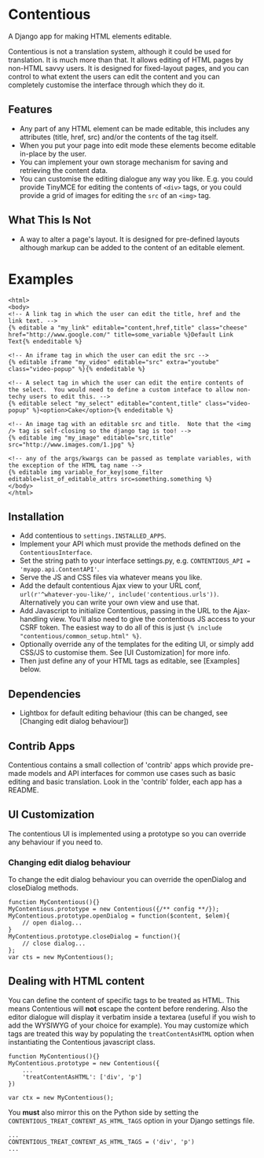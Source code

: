 # Contentious

A Django app for making HTML elements editable.

Contentious is not a translation system, although it could be used for translation.  It is much more than that.  It allows editing of HTML pages by non-HTML savvy users.  It is designed for fixed-layout pages, and you can control to what extent the users can edit the content and you can completely customise the interface through which they do it.

## Features

* Any part of any HTML element can be made editable, this includes any attributes (title, href, src) and/or the contents of the tag itself.
* When you put your page into edit mode these elements become editable in-place by the user.
* You can implement your own storage mechanism for saving and retrieving the content data.
* You can customise the editing dialogue any way you like.  E.g. you could provide TinyMCE for editing the contents of `<div>` tags, or you could provide a grid of images for editing the `src` of an `<img>` tag.

## What This Is Not

* A way to alter a page's layout. It is designed for pre-defined layouts although markup can be added to the content of an editable element.


# Examples

```
<html>
<body>
<!-- A link tag in which the user can edit the title, href and the link text. -->
{% editable a "my_link" editable="content,href,title" class="cheese" href="http://www.google.com/" title=some_variable %}Default Link Text{% endeditable %}

<!-- An iframe tag in which the user can edit the src -->
{% editable iframe "my_video" editable="src" extra="youtube" class="video-popup" %}{% endeditable %}

<!-- A select tag in which the user can edit the entire contents of the select.  You would need to define a custom inteface to allow non-techy users to edit this. -->
{% editable select "my_select" editable="content,title" class="video-popup" %}<option>Cake</option>{% endeditable %}

<!-- An image tag with an editable src and title.  Note that the <img /> tag is self-closing so the django tag is too! -->
{% editable img "my_image" editable="src,title" src="http://www.images.com/1.jpg" %}

<!-- any of the args/kwargs can be passed as template variables, with the exception of the HTML tag name -->
{% editable img variable_for_key|some_filter editable=list_of_editable_attrs src=something.something %}
</body>
</html>
```


## Installation

* Add contentious to `settings.INSTALLED_APPS`.
* Implement your API which must provide the methods defined on the `ContentiousInterface`.
* Set the string path to your interface settings.py, e.g. `CONTENTIOUS_API = 'myapp.api.ContentAPI'`.
* Serve the JS and CSS files via whatever means you like.
* Add the default contentious Ajax view to your URL conf, ` url(r'^whatever-you-like/', include('contentious.urls'))`.  Alternatively you can write your own view and use that.
* Add Javascript to initialize Contentious, passing in the URL to the Ajax-handling view.  You'll also need to give the contentious JS access to your CSRF token.  The easiest way to do all of this is just `{% include "contentious/common_setup.html" %}`.
* Optionally override any of the templates for the editing UI, or simply add CSS/JS to customise them. See [UI Customization] for more info.
* Then just define any of your HTML tags as editable, see [Examples] below.

## Dependencies

* Lightbox for default editing behaviour (this can be changed, see [Changing edit dialog behaviour])

## Contrib Apps

Contentious contains a small collection of 'contrib' apps which provide pre-made models and API interfaces for common use cases such as basic editing and basic translation.  Look in the 'contrib' folder, each app has a README.

## UI Customization

The contentious UI is implemented using a prototype so you can override any behaviour if you need to.

### Changing edit dialog behaviour

To change the edit dialog behaviour you can override the openDialog and closeDialog methods.

```
function MyContentious(){}
MyContentious.prototype = new Contentious({/** config **/});
MyContentious.prototype.openDialog = function($content, $elem){
	// open dialog...
}
MyContentious.prototype.closeDialog = function(){
	// close dialog...
};
var cts = new MyContentious();
```

## Dealing with HTML content
You can define the content of specific tags to be treated as HTML. 
This means Contentious will **not** escape the content before rendering. Also the editor dialogue will display it verbatim inside a textarea (useful if you wish to add the WYSIWYG of your choice for example). You may customize which tags are treated this way by populating the `treatContentAsHTML` option when instantiating the Contentious javascript class.

```
function MyContentious(){}
MyContentious.prototype = new Contentious({
    ...
    'treatContentAsHTML': ['div', 'p']
})

var ctx = new MyContentious();
```

You **must** also mirror this on the Python side by setting the `CONTENTIOUS_TREAT_CONTENT_AS_HTML_TAGS` option in your Django settings file.

```
...
CONTENTIOUS_TREAT_CONTENT_AS_HTML_TAGS = ('div', 'p')
...
```

